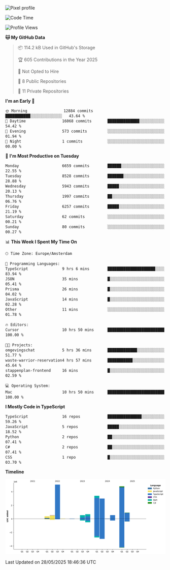 ![Pixel profile](https://pixel-profile.vercel.app/api/github-stats?username=Atchferox&screen_effect=true&theme=rainbow
)


<!--START_SECTION:waka-->
![Code Time](http://img.shields.io/badge/Code%20Time-701%20hrs%2056%20mins-blue)

![Profile Views](http://img.shields.io/badge/Profile%20Views-0-blue)

**🐱 My GitHub Data** 

> 📦 114.2 kB Used in GitHub's Storage 
 > 
> 🏆 605 Contributions in the Year 2025
 > 
> 🚫 Not Opted to Hire
 > 
> 📜 8 Public Repositories 
 > 
> 🔑 11 Private Repositories 
 > 
**I'm an Early 🐤** 

```text
🌞 Morning                12884 commits       ███████████░░░░░░░░░░░░░░   43.64 % 
🌆 Daytime                16068 commits       ██████████████░░░░░░░░░░░   54.42 % 
🌃 Evening                573 commits         ░░░░░░░░░░░░░░░░░░░░░░░░░   01.94 % 
🌙 Night                  1 commits           ░░░░░░░░░░░░░░░░░░░░░░░░░   00.00 % 
```
📅 **I'm Most Productive on Tuesday** 

```text
Monday                   6659 commits        ██████░░░░░░░░░░░░░░░░░░░   22.55 % 
Tuesday                  8528 commits        ███████░░░░░░░░░░░░░░░░░░   28.88 % 
Wednesday                5943 commits        █████░░░░░░░░░░░░░░░░░░░░   20.13 % 
Thursday                 1997 commits        ██░░░░░░░░░░░░░░░░░░░░░░░   06.76 % 
Friday                   6257 commits        █████░░░░░░░░░░░░░░░░░░░░   21.19 % 
Saturday                 62 commits          ░░░░░░░░░░░░░░░░░░░░░░░░░   00.21 % 
Sunday                   80 commits          ░░░░░░░░░░░░░░░░░░░░░░░░░   00.27 % 
```


📊 **This Week I Spent My Time On** 

```text
🕑︎ Time Zone: Europe/Amsterdam

💬 Programming Languages: 
TypeScript               9 hrs 6 mins        █████████████████████░░░░   83.94 % 
JSON                     35 mins             █░░░░░░░░░░░░░░░░░░░░░░░░   05.41 % 
Prisma                   26 mins             █░░░░░░░░░░░░░░░░░░░░░░░░   04.02 % 
JavaScript               14 mins             █░░░░░░░░░░░░░░░░░░░░░░░░   02.28 % 
Other                    11 mins             ░░░░░░░░░░░░░░░░░░░░░░░░░   01.78 % 

🔥 Editors: 
Cursor                   10 hrs 50 mins      █████████████████████████   100.00 % 

🐱‍💻 Projects: 
omgevingschat            5 hrs 36 mins       █████████████░░░░░░░░░░░░   51.77 % 
waste-warrior-reservation4 hrs 57 mins       ███████████░░░░░░░░░░░░░░   45.64 % 
stappenplan-frontend     16 mins             █░░░░░░░░░░░░░░░░░░░░░░░░   02.59 % 

💻 Operating System: 
Mac                      10 hrs 50 mins      █████████████████████████   100.00 % 
```

**I Mostly Code in TypeScript** 

```text
TypeScript               16 repos            ███████████████░░░░░░░░░░   59.26 % 
JavaScript               5 repos             █████░░░░░░░░░░░░░░░░░░░░   18.52 % 
Python                   2 repos             ██░░░░░░░░░░░░░░░░░░░░░░░   07.41 % 
C#                       2 repos             ██░░░░░░░░░░░░░░░░░░░░░░░   07.41 % 
CSS                      1 repo              █░░░░░░░░░░░░░░░░░░░░░░░░   03.70 % 
```



**Timeline**

![Lines of Code chart](https://raw.githubusercontent.com/Atchferox/Atchferox/main/assets/bar_graph.png)


 Last Updated on 28/05/2025 18:46:36 UTC
<!--END_SECTION:waka-->
